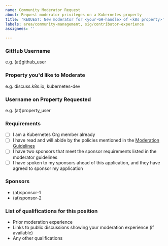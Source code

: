 ```yaml
---
name: Community Moderator Request
about: Request moderator privileges on a Kubernetes property
title: 'REQUEST: New moderator for <your-GH-handle> of <k8s property>'
labels: area/community-management, sig/contributor-experience
assignees: ''

---
```


### GitHub Username
e.g. (at)github_user

### Property you'd like to Moderate
e.g. discuss.k8s.io, kubernetes-dev

### Username on Property Requested
e.g. (at)property_user

### Requirements

- [ ] I am a Kubernetes Org member already
- [ ] I have read and will abide by the policies mentioned in the [Moderation Guidelines](https://git.k8s.io/community/communication/moderation.md)
- [ ] I have two sponsors that meet the sponsor requirements listed in the moderator guidelines
- [ ] I have spoken to my sponsors ahead of this application, and they have agreed to sponsor my application

### Sponsors

- (at)sponsor-1
- (at)sponsor-2

### List of qualifications for this position

- Prior moderation experience
- Links to public discussions showing your moderation experience (if available)
- Any other qualifications

